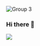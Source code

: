 ![Group 3](https://github.com/jadejamig/jadejamig/assets/57212583/d17bc47a-406e-4b0f-ae11-5f0251e2d745)

### Hi there 👋
![](https://komarev.com/ghpvc/?username=jadejamig)

<!--
**jadejamig/jadejamig** is a ✨ _special_ ✨ repository because its `README.md` (this file) appears on your GitHub profile.

Here are some ideas to get you started:

- 🔭 I’m currently working on ...
- 🌱 I’m currently learning ...
- 👯 I’m looking to collaborate on ...
- 🤔 I’m looking for help with ...
- 💬 Ask me about ...
- 📫 How to reach me: ...
- 😄 Pronouns: ...
- ⚡ Fun fact: ...
-->

